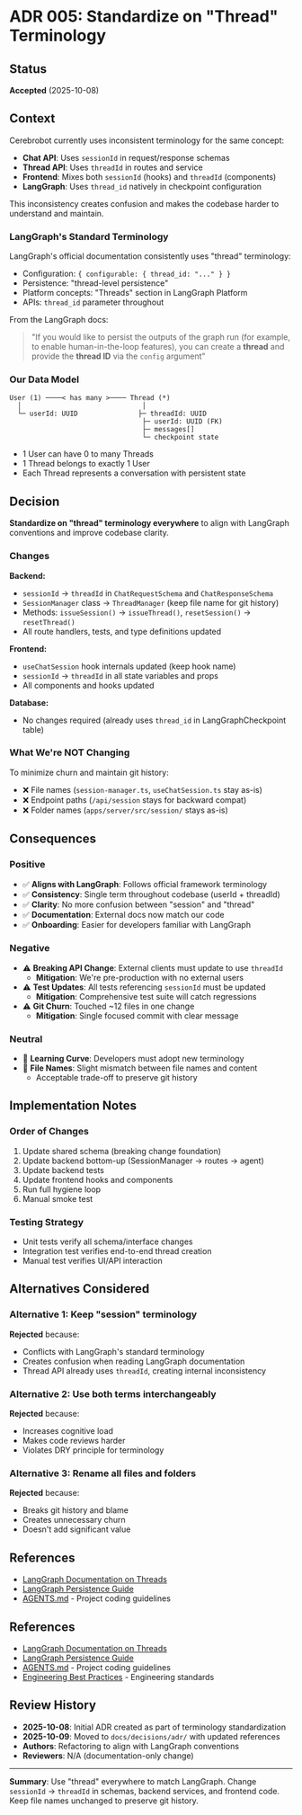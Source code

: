 # ADR 005: Standardize on "Thread" Terminology

## Status

**Accepted** (2025-10-08)

## Context

Cerebrobot currently uses inconsistent terminology for the same concept:
- **Chat API**: Uses `sessionId` in request/response schemas
- **Thread API**: Uses `threadId` in routes and service
- **Frontend**: Mixes both `sessionId` (hooks) and `threadId` (components)
- **LangGraph**: Uses `thread_id` natively in checkpoint configuration

This inconsistency creates confusion and makes the codebase harder to understand and maintain.

### LangGraph's Standard Terminology

LangGraph's official documentation consistently uses "thread" terminology:
- Configuration: `{ configurable: { thread_id: "..." } }`
- Persistence: "thread-level persistence"
- Platform concepts: "Threads" section in LangGraph Platform
- APIs: `thread_id` parameter throughout

From the LangGraph docs:
> "If you would like to persist the outputs of the graph run (for example, to enable human-in-the-loop features), you can create a **thread** and provide the **thread ID** via the `config` argument"

### Our Data Model

```
User (1) ────< has many >──── Thread (*)
  │                              │
  └─ userId: UUID               ├─ threadId: UUID
                                 ├─ userId: UUID (FK)
                                 ├─ messages[]
                                 └─ checkpoint state
```

- 1 User can have 0 to many Threads
- 1 Thread belongs to exactly 1 User
- Each Thread represents a conversation with persistent state

## Decision

**Standardize on "thread" terminology everywhere** to align with LangGraph conventions and improve codebase clarity.

### Changes

**Backend:**
- `sessionId` → `threadId` in `ChatRequestSchema` and `ChatResponseSchema`
- `SessionManager` class → `ThreadManager` (keep file name for git history)
- Methods: `issueSession()` → `issueThread()`, `resetSession()` → `resetThread()`
- All route handlers, tests, and type definitions updated

**Frontend:**
- `useChatSession` hook internals updated (keep hook name)
- `sessionId` → `threadId` in all state variables and props
- All components and hooks updated

**Database:**
- No changes required (already uses `thread_id` in LangGraphCheckpoint table)

### What We're NOT Changing

To minimize churn and maintain git history:
- ❌ File names (`session-manager.ts`, `useChatSession.ts` stay as-is)
- ❌ Endpoint paths (`/api/session` stays for backward compat)
- ❌ Folder names (`apps/server/src/session/` stays as-is)

## Consequences

### Positive

- ✅ **Aligns with LangGraph**: Follows official framework terminology
- ✅ **Consistency**: Single term throughout codebase (userId + threadId)
- ✅ **Clarity**: No more confusion between "session" and "thread"
- ✅ **Documentation**: External docs now match our code
- ✅ **Onboarding**: Easier for developers familiar with LangGraph

### Negative

- ⚠️ **Breaking API Change**: External clients must update to use `threadId`
  - **Mitigation**: We're pre-production with no external users
- ⚠️ **Test Updates**: All tests referencing `sessionId` must be updated
  - **Mitigation**: Comprehensive test suite will catch regressions
- ⚠️ **Git Churn**: Touched ~12 files in one change
  - **Mitigation**: Single focused commit with clear message

### Neutral

- 🔄 **Learning Curve**: Developers must adopt new terminology
- 🔄 **File Names**: Slight mismatch between file names and content
  - Acceptable trade-off to preserve git history

## Implementation Notes

### Order of Changes

1. Update shared schema (breaking change foundation)
2. Update backend bottom-up (SessionManager → routes → agent)
3. Update backend tests
4. Update frontend hooks and components
5. Run full hygiene loop
6. Manual smoke test

### Testing Strategy

- Unit tests verify all schema/interface changes
- Integration test verifies end-to-end thread creation
- Manual test verifies UI/API interaction

## Alternatives Considered

### Alternative 1: Keep "session" terminology

**Rejected** because:
- Conflicts with LangGraph's standard terminology
- Creates confusion when reading LangGraph documentation
- Thread API already uses `threadId`, creating internal inconsistency

### Alternative 2: Use both terms interchangeably

**Rejected** because:
- Increases cognitive load
- Makes code reviews harder
- Violates DRY principle for terminology

### Alternative 3: Rename all files and folders

**Rejected** because:
- Breaks git history and blame
- Creates unnecessary churn
- Doesn't add significant value

## References

- [LangGraph Documentation on Threads](https://langchain-ai.github.io/langgraphjs/concepts/low_level/#threads)
- [LangGraph Persistence Guide](https://langchain-ai.github.io/langgraphjs/how-tos/persistence/)
- [AGENTS.md](../../AGENTS.md) - Project coding guidelines
## References

- [LangGraph Documentation on Threads](https://langchain-ai.github.io/langgraphjs/concepts/low_level/#threads)
- [LangGraph Persistence Guide](https://langchain-ai.github.io/langgraphjs/how-tos/persistence/)
- [AGENTS.md](../../../AGENTS.md) - Project coding guidelines
- [Engineering Best Practices](../../best-practices.md) - Engineering standards

## Review History

- **2025-10-08**: Initial ADR created as part of terminology standardization
- **2025-10-09**: Moved to `docs/decisions/adr/` with updated references
- **Authors**: Refactoring to align with LangGraph conventions
- **Reviewers**: N/A (documentation-only change)

---

**Summary**: Use "thread" everywhere to match LangGraph. Change `sessionId` → `threadId` in schemas, backend services, and frontend code. Keep file names unchanged to preserve git history.

